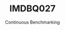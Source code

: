 ---
layout: default
title: IMDBQ027
subtitle: Continuous Benchmarking
selected: IMDB
expanded: Benchmarking
benchmark: /individual_results/IMDBQ027.html
---